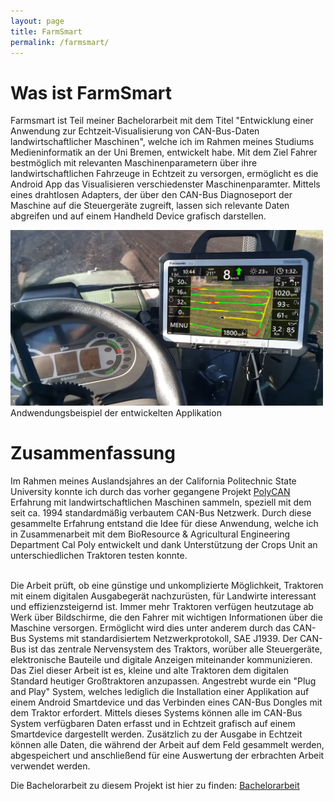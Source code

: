 ```yaml
---
layout: page
title: FarmSmart
permalink: /farmsmart/
---
```

# Was ist FarmSmart
Farmsmart ist Teil meiner Bachelorarbeit mit dem Titel "Entwicklung einer Anwendung zur Echtzeit-Visualisierung
von CAN-Bus-Daten landwirtschaftlicher Maschinen", welche ich im Rahmen meines Studiums Medieninformatik an der Uni Bremen, entwickelt habe. 
Mit dem Ziel Fahrer bestmöglich mit relevanten Maschinenparametern über ihre landwirtschaftlichen Fahrzeuge in Echtzeit zu versorgen, ermöglicht es die Android App das Visualisieren verschiedenster Maschinenparamter. Mittels eines drahtlosen Adapters, der über den CAN-Bus Diagnoseport der Maschine auf die Steuergeräte zugreift, lassen sich relevante Daten abgreifen und auf einem Handheld Device grafisch darstellen.  

<div style="margin:0auto;"><img src="/farmsmart/Anwendungsbeispiel.png" alt="Anwendungsbeispiel" width="500"/></div>
<div style="text-align:left;">Andwendungsbeispiel der entwickelten Applikation</div>

# Zusammenfassung
Im Rahmen meines Auslandsjahres an der California Politechnic State University konnte ich durch das vorher gegangene Projekt [PolyCAN](/polycan/) Erfahrung mit landwirtschaftlichen Maschinen sammeln, speziell mit dem seit ca. 1994 standardmäßig verbautem CAN-Bus Netzwerk. Durch diese gesammelte Erfahrung entstand die Idee für diese Anwendung, welche ich in Zusammenarbeit mit dem BioResource & Agricultural Engineering Department Cal Poly entwickelt und dank Unterstützung der Crops Unit an unterschiedlichen Traktoren testen konnte. 


<br>Die Arbeit prüft, ob eine günstige und unkomplizierte Möglichkeit, Traktoren mit einem digitalen Ausgabegerät nachzurüsten, für Landwirte interessant und effizienzsteigernd ist. Immer mehr Traktoren verfügen heutzutage ab Werk über Bildschirme, die den Fahrer mit wichtigen Informationen über die Maschine versorgen. Ermöglicht wird dies unter anderem durch das CAN-Bus Systems mit standardisiertem Netzwerkprotokoll, SAE J1939. Der CAN-Bus ist das zentrale Nervensystem des Traktors, worüber alle Steuergeräte, elektronische Bauteile und digitale Anzeigen miteinander kommunizieren. Das Ziel dieser Arbeit ist es, kleine und alte Traktoren dem digitalen Standard heutiger Großtraktoren anzupassen. Angestrebt wurde ein "Plug and Play" System, welches lediglich die Installation einer Applikation auf einem Android Smartdevice und das Verbinden eines CAN-Bus Dongles mit dem Traktor erfordert. Mittels dieses Systems können alle im CAN-Bus System verfügbaren Daten erfasst und in Echtzeit grafisch auf einem Smartdevice dargestellt werden. Zusätzlich zu der Ausgabe in Echtzeit können alle Daten, die während der Arbeit auf dem Feld gesammelt werden, abgespeichert und anschließend für eine Auswertung der erbrachten Arbeit verwendet werden.



Die Bachelorarbeit zu diesem Projekt ist hier zu finden: [Bachelorarbeit](/farmsmart/Bachelorarbeit_ColinWeber.pdf)
